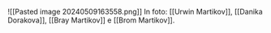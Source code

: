 ![[Pasted image 20240509163558.png]]
In foto: 
[[Urwin Martikov]], [[Danika Dorakova]], [[Bray Martikov]] e [[Brom Martikov]]. 

